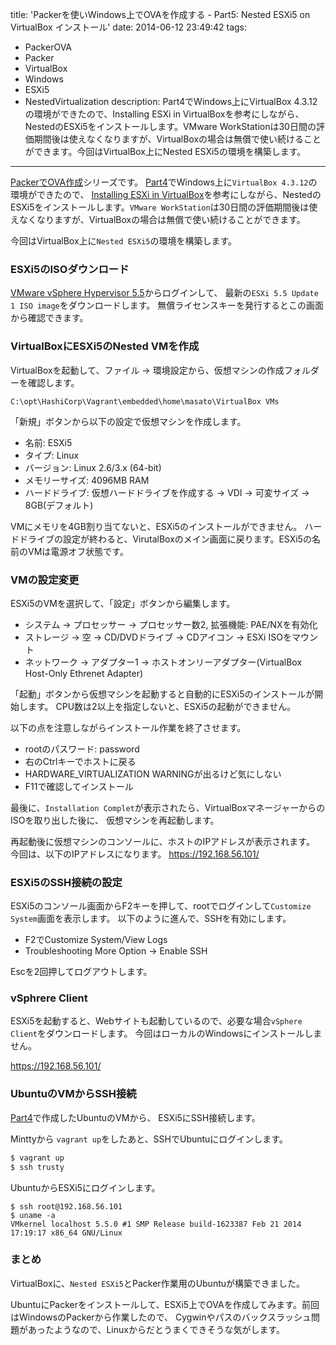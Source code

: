 title: 'Packerを使いWindows上でOVAを作成する - Part5: Nested ESXi5 on VirtualBox インストール'
date: 2014-06-12 23:49:42
tags:
 - PackerOVA
 - Packer
 - VirtualBox
 - Windows
 - ESXi5
 - NestedVirtualization
description: Part4でWindows上にVirtualBox 4.3.12の環境ができたので、Installing ESXi in VirtualBoxを参考にしながら、NestedのESXi5をインストールします。VMware WorkStationは30日間の評価期間後は使えなくなりますが、VirtualBoxの場合は無償で使い続けることができます。今回はVirtualBox上にNested ESXi5の環境を構築します。

---
[PackerでOVA作成](http://masato.github.io/tags/PackerOVA/)シリーズです。
[Part4](/2014/06/11/packer-windows-vagrant-mingw-mintty/)でWindows上に`VirtualBox 4.3.12`の環境ができたので、
[Installing ESXi in VirtualBox](http://www.virtxpert.com/installing-esxi-in-virtualbox/)を参考にしながら、NestedのESXi5をインストールします。`VMware WorkStation`は30日間の評価期間後は使えなくなりますが、VirtualBoxの場合は無償で使い続けることができます。

今回はVirtualBox上に`Nested ESXi5`の環境を構築します。

<!-- more -->

### ESXi5のISOダウンロード
[VMware vSphere Hypervisor 5.5](https://my.vmware.com/jp/web/vmware/evalcenter)からログインして、
最新の`ESXi 5.5 Update 1 ISO image`をダウンロードします。
無償ライセンスキーを発行するとこの画面から確認できます。


### VirtualBoxにESXi5のNested VMを作成

VirtualBoxを起動して、ファイル -> 環境設定から、仮想マシンの作成フォルダーを確認します。
```
C:\opt\HashiCorp\Vagrant\embedded\home\masato\VirtualBox VMs
```

「新規」ボタンから以下の設定で仮想マシンを作成します。
* 名前: ESXi5
* タイプ: Linux
* バージョン: Linux 2.6/3.x (64-bit)
* メモリーサイズ: 4096MB RAM
* ハードドライブ: 仮想ハードドライブを作成する -> VDI -> 可変サイズ -> 8GB(デフォルト)

VMにメモリを4GB割り当てないと、ESXi5のインストールができません。
ハードドライブの設定が終わると、VirutalBoxのメイン画面に戻ります。ESXi5の名前のVMは電源オフ状態です。

### VMの設定変更

ESXi5のVMを選択して、「設定」ボタンから編集します。

* システム -> プロセッサー -> プロセッサー数2,  拡張機能: PAE/NXを有効化
* ストレージ -> 空 -> CD/DVDドライブ -> CDアイコン -> ESXi ISOをマウント
* ネットワーク -> アダプター1 -> ホストオンリーアダプター(VirtualBox Host-Only Ethrenet Adapter)

「起動」ボタンから仮想マシンを起動すると自動的にESXi5のインストールが開始します。
CPU数は2以上を指定しないと、ESXi5の起動ができません。

以下の点を注意しながらインストール作業を終了させます。

* rootのパスワード: password
* 右のCtrlキーでホストに戻る
* HARDWARE_VIRTUALIZATION WARNINGが出るけど気にしない
* F11で確認してインストール

最後に、`Installation Complet`が表示されたら、VirtualBoxマネージャーからのISOを取り出した後に、
仮想マシンを再起動します。

再起動後に仮想マシンのコンソールに、ホストのIPアドレスが表示されます。
今回は、以下のIPアドレスになります。
https://192.168.56.101/


### ESXi5のSSH接続の設定

ESXi5のコンソール画面からF2キーを押して、rootでログインして`Customize System`画面を表示します。
以下のように進んで、SSHを有効にします。

* F2でCustomize System/View Logs
* Troubleshooting More Option -> Enable SSH

Escを2回押してログアウトします。

### vSphrere Client

ESXi5を起動すると、Webサイトも起動しているので、必要な場合`vSphere Client`をダウンロードします。
今回はローカルのWindowsにインストールしません。

https://192.168.56.101/

### UbuntuのVMからSSH接続

[Part4](/2014/06/11/packer-windows-vagrant-mingw-mintty/)で作成したUbuntuのVMから、
ESXi5にSSH接続します。

Minttyから `vagrant up`をしたあと、SSHでUbuntuにログインします。
``` bash
$ vagrant up
$ ssh trusty
```

UbuntuからESXi5にログインします。
```
$ ssh root@192.168.56.101
$ uname -a
VMkernel localhost 5.5.0 #1 SMP Release build-1623387 Feb 21 2014 17:19:17 x86_64 GNU/Linux
```

### まとめ
VirtualBoxに、`Nested ESXi5`とPacker作業用のUbuntuが構築できました。

UbuntuにPackerをインストールして、ESXi5上でOVAを作成してみます。前回はWindowsのPackerから作業したので、
Cygwinやパスのバックスラッシュ問題があったようなので、Linuxからだとうまくできそうな気がします。
